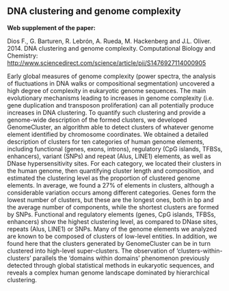DNA clustering and genome complexity
------------------------------------

**Web supplement of the paper:**

Dios F., G. Barturen, R. Lebrón, A. Rueda, M. Hackenberg and J.L. Oliver. 2014. DNA clustering and genome complexity. Computational Biology and Chemistry: http://www.sciencedirect.com/science/article/pii/S1476927114000905

Early global measures of genome complexity (power spectra, the analysis of fluctuations in DNA walks or compositional segmentation) uncovered a high degree of complexity in eukaryotic genome sequences. The main evolutionary mechanisms leading to increases in genome complexity (i.e. gene duplication and transposon proliferation) can all potentially produce increases in DNA clustering. To quantify such clustering and provide a genome-wide description of the formed clusters, we developed GenomeCluster, an algorithm able to detect clusters of whatever genome element identified by chromosome coordinates. We obtained a detailed description of clusters for ten categories of human genome elements, including functional (genes, exons, introns), regulatory (CpG islands, TFBSs, enhancers), variant (SNPs) and repeat (Alus, LINE1) elements, as well as DNase hypersensitivity sites. For each category, we located their clusters in the human genome, then quantifying cluster length and composition, and estimated the clustering level as the proportion of clustered genome elements. In average, we found a 27% of elements in clusters, although a considerable variation occurs among different categories. Genes form the lowest number of clusters, but these are the longest ones, both in bp and the average number of components, while the shortest clusters are formed by SNPs. Functional and regulatory elements (genes, CpG islands, TFBSs, enhancers) show the highest clustering level, as compared to DNase sites, repeats (Alus, LINE1) or SNPs. Many of the genome elements we analyzed are known to be composed of clusters of low-level entities. In addition, we found here that the clusters generated by GenomeCluster can be in turn clustered into high-level super-clusters. The observation of ‘clusters-within-clusters’ parallels the ‘domains within domains’ phenomenon previously detected through global statistical methods in eukaryotic sequences, and reveals a complex human genome landscape dominated by hierarchical clustering.
